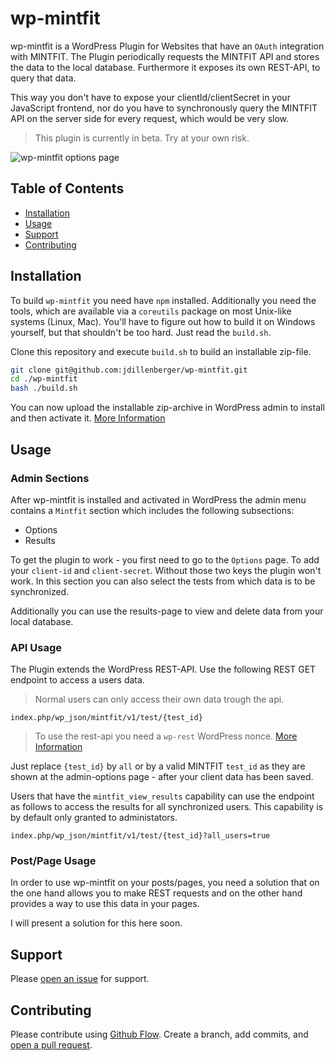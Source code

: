 # wp-mintfit

wp-mintfit is a WordPress Plugin for Websites that have an `OAuth` integration with MINTFIT.
The Plugin periodically requests the MINTFIT API and stores the data to the local database.
Furthermore it exposes its own REST-API, to query that data.

This way you don't have to expose your clientId/clientSecret in your JavaScript frontend, nor do you have to synchronously query the MINTFIT API on the server side for every request, which would be very slow.

> This plugin is currently in beta. Try at your own risk.

![wp-mintfit options page](https://cloud.jandillenberger.com/index.php/s/fJxSMsSf7gazt3F/download)

## Table of Contents

- [Installation](#installation)
- [Usage](#usage)
- [Support](#support)
- [Contributing](#contributing)

## Installation

To build `wp-mintfit` you need have `npm` installed.
Additionally you need the tools, which are available via a `coreutils` package on most Unix-like systems (Linux, Mac).
You'll have to figure out how to build it on Windows yourself, but that shouldn't be too hard. Just read the `build.sh`.

Clone this repository and execute `build.sh` to build an installable zip-file.

```sh
git clone git@github.com:jdillenberger/wp-mintfit.git
cd ./wp-mintfit
bash ./build.sh
```

You can now upload the installable zip-archive in WordPress admin to install and then activate it. [More Information ](https://wordpress.org/support/article/managing-plugins/#manual-upload-via-wordpress-admin)

## Usage

### Admin Sections

After wp-mintfit is installed and activated in WordPress the admin menu contains a `Mintfit` section
which includes the following subsections: 

- Options
- Results

To get the plugin to work - you first need to go to the `Options` page. To add your `client-id` and `client-secret`.
Without those two keys the plugin won't work. 
In this section you can also select the tests from which data is to be synchronized.

Additionally you can use the results-page to view and delete data from your local database. 

### API Usage

The Plugin extends the WordPress REST-API. Use the following REST GET endpoint to access a users data.

> Normal users can only access their own data trough the api. 

```index.php/wp_json/mintfit/v1/test/{test_id}```

> To use the rest-api you need a `wp-rest` WordPress nonce. [More Information](https://codex.wordpress.org/WordPress_Nonces)

Just replace `{test_id}` by `all` or by a valid MINTFIT `test_id` as they are shown at the admin-options page - after your client data has been saved.

Users that have the `mintfit_view_results` capability can use the endpoint as follows to access the results for all synchronized users. 
This capability is by default only granted to administators.

```index.php/wp_json/mintfit/v1/test/{test_id}?all_users=true```

### Post/Page Usage

In order to use wp-mintfit on your posts/pages, you need a solution that on the one hand allows you to make REST requests and on the other hand provides a way to use this data in your pages. 

I will present a solution for this here soon.

## Support

Please [open an issue](https://github.com/jdillenberger/wp-mintfit/issues/new) for support.

## Contributing

Please contribute using [Github Flow](https://guides.github.com/introduction/flow/). Create a branch, add commits, and [open a pull request](https://github.com/jdillenberger/wp-mintfit/compare).
